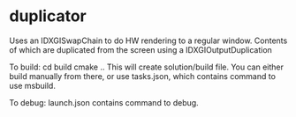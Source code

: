 # duplicator
Uses an IDXGISwapChain to do HW rendering to a regular window. Contents of which are duplicated from the screen using a IDXGIOutputDuplication

To build:
cd build
cmake ..
This will create solution/build file.
You can either build manually from there, or use tasks.json, which contains command to use msbuild.

To debug:
launch.json contains command to debug.

